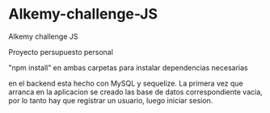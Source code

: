 # Alkemy-challenge-JS
Alkemy challenge JS

Proyecto persupuesto personal

"npm install" en ambas carpetas para instalar dependencias necesarias

en el backend esta hecho con MySQL y sequelize.
La primera vez que arranca en la aplicacion se creado las base de datos correspondiente vacia, por lo tanto hay que registrar un usuario, luego iniciar sesion.
